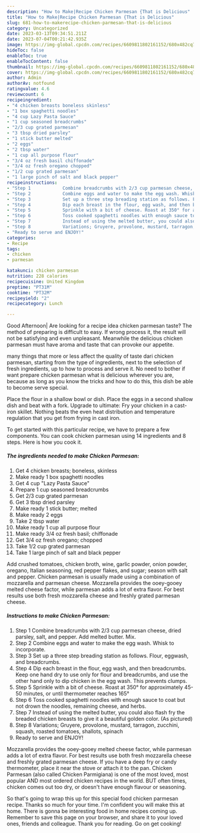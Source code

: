 ```yaml
---
description: "How to Make|Recipe Chicken Parmesan {That is Delicious"
title: "How to Make|Recipe Chicken Parmesan {That is Delicious"
slug: 681-how-to-makerecipe-chicken-parmesan-that-is-delicious
category: Uncategorized
date: 2023-03-13T09:34:51.211Z
date: 2023-07-04T00:21:42.935Z
image: https://img-global.cpcdn.com/recipes/6609811802161152/680x482cq70/chicken-parmesan-recipe-main-photo.jpg
hideToc: false
enableToc: true
enableTocContent: false
thumbnail: https://img-global.cpcdn.com/recipes/6609811802161152/680x482cq70/chicken-parmesan-recipe-main-photo.jpg
cover: https://img-global.cpcdn.com/recipes/6609811802161152/680x482cq70/chicken-parmesan-recipe-main-photo.jpg
author: Admin
authorAv: notfound
ratingvalue: 4.6
reviewcount: 6
recipeingredient:
- "4 chicken breasts boneless skinless"
- "1 box spaghetti noodles"
- "4 cup Lazy Pasta Sauce"
- "1 cup seasoned breadcrumbs"
- "2/3 cup grated parmesan"
- "3 tbsp dried parsley"
- "1 stick butter melted"
- "2 eggs"
- "2 tbsp water"
- "1 cup all purpose flour"
- "3/4 oz fresh basil chiffonade"
- "3/4 oz fresh oregano chopped"
- "1/2 cup grated parmesan"
- "1 large pinch of salt and black pepper"
recipeinstructions:
- "Step 1            Combine breadcrumbs with 2/3 cup parmesan cheese, dried parsley, salt, and pepper. Add melted butter. Mix."
- "Step 2            Combine eggs and water to make the egg wash. Whisk to incorporate."
- "Step 3            Set up a three step breading station as follows. Flour, eggwash, and breadcrumbs."
- "Step 4            Dip each breast in the flour, egg wash, and then breadcrumbs. Keep one hand dry to use only for flour and breadcrumbs,  and use the other hand only to dip chicken in the egg wash. This prevents clumps."
- "Step 5            Sprinkle with a bit of cheese. Roast at 350° for approximately 45-50 minutes, or until thermometer reaches 165°"
- "Step 6            Toss cooked spaghetti noodles with enough sauce to coat but not drown the noodles, remaining cheese, and herbs."
- "Step 7            Instead of using the melted butter, you could also flash fry the breaded chicken breasts to give it a beautiful golden color. (As pictured)"
- "Step 8            Variations; Gruyere, provolone, mustard, tarragon, zucchini, squash, roasted tomatoes, shallots, spinach"
- "Ready to serve and ENJOY!"
categories:
- Recipe
tags:
- chicken
- parmesan

katakunci: chicken parmesan 
nutrition: 228 calories
recipecuisine: United Kingdom
preptime: "PT31M"
cooktime: "PT32M"
recipeyield: "2"
recipecategory: Lunch

---
```



Good Afternoon| Are looking for a recipe idea chicken parmesan taste? The method of preparing is difficult to easy. If wrong process it, the result will not be satisfying and even unpleasant. Meanwhile the delicious chicken parmesan must have aroma and taste that can provoke our appetite.






many things that more or less affect the quality of taste dari chicken parmesan, starting from the type of ingredients, next to the selection of fresh ingredients, up to how to process and serve it. No need to bother if want prepare chicken parmesan what is delicious wherever you are, because as long as you know the tricks and how to do this, this dish be able to become serve special.


Place the flour in a shallow bowl or dish. Place the eggs in a second shallow dish and beat with a fork. Upgrade to ultimate: Fry your chicken in a cast-iron skillet. Nothing beats the even heat distribution and temperature regulation that you get from frying in cast iron.


To get started with this particular recipe, we have to prepare a few components. You can cook chicken parmesan using 14 ingredients and 8 steps. Here is how you cook it.

<!--inarticleads1-->

##### The ingredients needed to make Chicken Parmesan:

1. Get 4 chicken breasts; boneless, skinless
1. Make ready 1 box spaghetti noodles
1. Get 4 cup &#34;Lazy Pasta Sauce&#34;
1. Prepare 1 cup seasoned breadcrumbs
1. Get 2/3 cup grated parmesan
1. Get 3 tbsp dried parsley
1. Make ready 1 stick butter; melted
1. Make ready 2 eggs
1. Take 2 tbsp water
1. Make ready 1 cup all purpose flour
1. Make ready 3/4 oz fresh basil; chiffonade
1. Get 3/4 oz fresh oregano; chopped
1. Take 1/2 cup grated parmesan
1. Take 1 large pinch of salt and black pepper


Add crushed tomatoes, chicken broth, wine, garlic powder, onion powder, oregano, Italian seasoning, red pepper flakes, and sugar; season with salt and pepper. Chicken parmesan is usually made using a combination of mozzarella and parmesan cheese. Mozzarella provides the ooey-gooey melted cheese factor, while parmesan adds a lot of extra flavor. For best results use both fresh mozzarella cheese and freshly grated parmesan cheese. 

<!--inarticleads2-->

##### Instructions to make Chicken Parmesan:

1. Step 1            Combine breadcrumbs with 2/3 cup parmesan cheese, dried parsley, salt, and pepper. Add melted butter. Mix.
1. Step 2            Combine eggs and water to make the egg wash. Whisk to incorporate.
1. Step 3            Set up a three step breading station as follows. Flour, eggwash, and breadcrumbs.
1. Step 4            Dip each breast in the flour, egg wash, and then breadcrumbs. Keep one hand dry to use only for flour and breadcrumbs,  and use the other hand only to dip chicken in the egg wash. This prevents clumps.
1. Step 5            Sprinkle with a bit of cheese. Roast at 350° for approximately 45-50 minutes, or until thermometer reaches 165°
1. Step 6            Toss cooked spaghetti noodles with enough sauce to coat but not drown the noodles, remaining cheese, and herbs.
1. Step 7            Instead of using the melted butter, you could also flash fry the breaded chicken breasts to give it a beautiful golden color. (As pictured)
1. Step 8            Variations; Gruyere, provolone, mustard, tarragon, zucchini, squash, roasted tomatoes, shallots, spinach
1. Ready to serve and ENJOY!

Mozzarella provides the ooey-gooey melted cheese factor, while parmesan adds a lot of extra flavor. For best results use both fresh mozzarella cheese and freshly grated parmesan cheese. If you have a deep fry or candy thermometer, place it near the stove or attach it to the pan. Chicken Parmesan (also called Chicken Parmigiana) is one of the most loved, most popular AND most ordered chicken recipes in the world. BUT often times, chicken comes out too dry, or doesn&#39;t have enough flavour or seasoning. 

So that's going to wrap this up for this special food chicken parmesan recipe. Thanks so much for your time. I'm confident you will make this at home. There is gonna be interesting food in home recipes coming up. Remember to save this page on your browser, and share it to your loved ones, friends and colleague. Thank you for reading. Go on get cooking!
